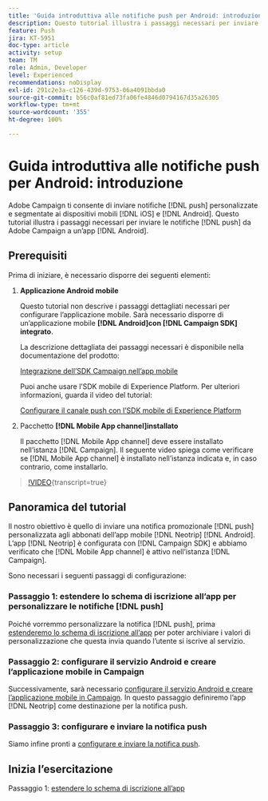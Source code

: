 ```yaml
---
title: 'Guida introduttiva alle notifiche push per Android: introduzione'
description: Questo tutorial illustra i passaggi necessari per inviare notifiche push da Adobe Campaign e riceverle nell’app Android.
feature: Push
jira: KT-5951
doc-type: article
activity: setup
team: TM
role: Admin, Developer
level: Experienced
recommendations: noDisplay
exl-id: 291c2e3a-c126-439d-9753-06a4091bbda0
source-git-commit: b56c0af81ed73fa06fe4846d0794167d35a26305
workflow-type: tm+mt
source-wordcount: '355'
ht-degree: 100%

---
```


# Guida introduttiva alle notifiche push per Android: introduzione

Adobe Campaign ti consente di inviare notifiche [!DNL push] personalizzate e segmentate ai dispositivi mobili [!DNL iOS] e [!DNL Android]. Questo tutorial illustra i passaggi necessari per inviare le notifiche [!DNL push] da Adobe Campaign a un’app [!DNL Android].

## Prerequisiti

Prima di iniziare, è necessario disporre dei seguenti elementi:

1) **Applicazione Android mobile**

   Questo tutorial non descrive i passaggi dettagliati necessari per configurare l’applicazione mobile. Sarà necessario disporre di un’applicazione mobile **[!DNL Android]con [!DNL Campaign SDK] integrato**.

   La descrizione dettagliata dei passaggi necessari è disponibile nella documentazione del prodotto:

   [Integrazione dell’SDK Campaign nell’app mobile](https://experienceleague.adobe.com/docs/campaign-classic/using/sending-messages/sending-push-notifications/integrating-campaign-sdk-into-the-mobile-application.html?lang=it)

   Puoi anche usare l’SDK mobile di Experience Platform. Per ulteriori informazioni, guarda il video del tutorial:

   [Configurare il canale push con l’SDK mobile di Experience Platform](https://experienceleague.adobe.com/docs/campaign-classic-learn/tutorials/sending-messages/push-channel/configure-push-using-aep-mobile-sdk.html?lang=it)

2) Pacchetto **[!DNL Mobile App channel]installato**

   Il pacchetto [!DNL Mobile App channel] deve essere installato nell’istanza [!DNL Campaign]. Il seguente video spiega come verificare se [!DNL Mobile App channel] è installato nell’istanza indicata e, in caso contrario, come installarlo.

>[!VIDEO](https://video.tv.adobe.com/v/340423?quality=12&learn=on&captions=ita){transcript=true}

## Panoramica del tutorial

Il nostro obiettivo è quello di inviare una notifica promozionale [!DNL push] personalizzata agli abbonati dell’app mobile [!DNL Neotrip] [!DNL Android]. L’app [!DNL Neotrip] è configurata con [!DNL Campaign SDK] e abbiamo verificato che [!DNL Mobile App channel] è attivo nell’istanza [!DNL Campaign].

Sono necessari i seguenti passaggi di configurazione:

### Passaggio 1: estendere lo schema di iscrizione all’app per personalizzare le notifiche [!DNL push]

Poiché vorremmo personalizzare la notifica [!DNL push], prima [estenderemo lo schema di iscrizione all’app](/help/tutorial-getting-started-with-push-notifications-for-android/extending-the-app-subscription-schema.md) per poter archiviare i valori di personalizzazione che questa invia quando l’utente si iscrive al servizio.

### Passaggio 2: configurare il servizio Android e creare l’applicazione mobile in Campaign

Successivamente, sarà necessario [configurare il servizio Android e creare l’applicazione mobile in Campaign](/help/tutorial-getting-started-with-push-notifications-for-android/configuring-an-android-service-in-campaign.md). In questo passaggio definiremo l’app [!DNL Neotrip] come destinazione per la notifica push.

### Passaggio 3: configurare e inviare la notifica push

Siamo infine pronti a [configurare e inviare la notifica push](/help/tutorial-getting-started-with-push-notifications-for-android/configuring-and-sending-push-notifications.md).

## Inizia l’esercitazione

Passaggio 1: [estendere lo schema di iscrizione all’app](/help/tutorial-getting-started-with-push-notifications-for-android/extending-the-app-subscription-schema.md)
